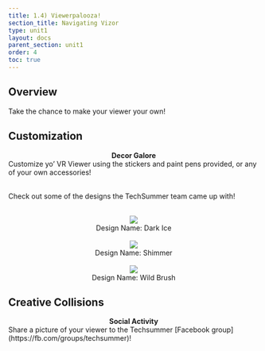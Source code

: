 ```yaml
---
title: 1.4) Viewerpalooza!
section_title: Navigating Vizor
type: unit1
layout: docs
parent_section: unit1
order: 4
toc: true
---
```


## Overview
Take the chance to make your viewer your own!

## Customization
<div class="alert_green">
  <div style="text-align:center">
  	<strong>Decor Galore</strong>
  </div> 
  Customize yo’ VR Viewer using the stickers and paint pens provided, or any of your own accessories!
</div>
<br>

Check out some of the designs the TechSummer team came up with!
<br><br>

<div style="text-align:center">
  <img src="/images/techsummer/Unit1/Custom/red.jpg">
  <br>
  Design Name: Dark Ice
</div>
<br>

<div style="text-align:center">
  <img src="/images/techsummer/Unit1/Custom/pink.jpg">
  <br>
  Design Name: Shimmer
</div>
<br>

<div style="text-align:center">
  <img src="/images/techsummer/Unit1/Custom/multi.jpg">
  <br>
  Design Name: Wild Brush
</div>

<!--
<div class="alert_yellow">
  <div style="text-align:center">
  	<strong>Go The Extra Mile!</strong>
  </div> 
  Our team is <i>open-sourcing</i> the design files for the viewers we created, meaning the files are free for anyone to edit and use. The file is an STL file and can be edited using modeling programs. We used [Tinkercad](tinkercad.com). You could make a viewer with a custom fit for your phone, a headstrap, an etching of your name, and so much more. We challenge you to make a better viewer design and share in the [Facebook group](https://fb.com/groups/techsummer).
</div>
-->

## Creative Collisions

<div class="alert_green">
  <div style="text-align:center">
  	<strong>Social Activity</strong>
  </div> 
  Share a picture of your viewer to the Techsummer [Facebook group](https://fb.com/groups/techsummer)!
</div>
<br>